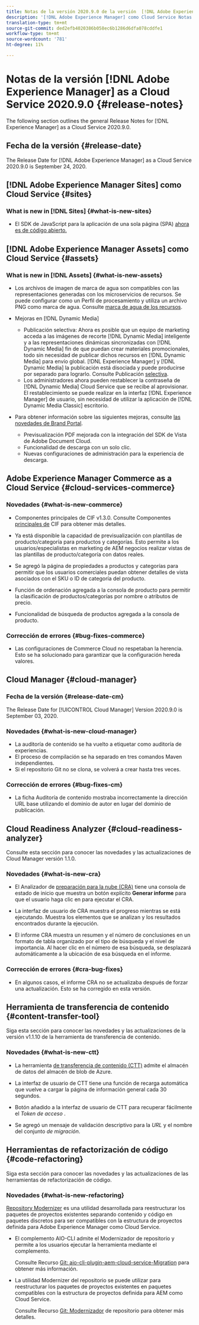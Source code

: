 ```yaml
---
title: Notas de la versión 2020.9.0 de la versión  [!DNL Adobe Experience Manager] as a Cloud Service.
description: '[!DNL Adobe Experience Manager] como Cloud Service Notas de la versión 2020.9.0.'
translation-type: tm+mt
source-git-commit: ded2efb4020386b058ec6b1286d6dfa078cddfe1
workflow-type: tm+mt
source-wordcount: '781'
ht-degree: 11%

---
```



# Notas de la versión [!DNL Adobe Experience Manager] as a Cloud Service 2020.9.0 {#release-notes}

The following section outlines the general Release Notes for [!DNL Experience Manager] as a Cloud Service 2020.9.0.

## Fecha de la versión {#release-date}

The Release Date for [!DNL Adobe Experience Manager] as a Cloud Service 2020.9.0 is September 24, 2020.

## [!DNL Adobe Experience Manager Sites] como Cloud Service {#sites}

### What is new in [!DNL Sites] {#what-is-new-sites}

* El SDK de JavaScript para la aplicación de una sola página (SPA) [ahora es de código abierto.](/help/implementing/developing/spa/reference-materials.md)

## [!DNL Adobe Experience Manager Assets] como Cloud Service {#assets}

### What is new in [!DNL Assets] {#what-is-new-assets}

* Los archivos de imagen de marca de agua son compatibles con las representaciones generadas con los microservicios de recursos. Se puede configurar como un Perfil de procesamiento y utiliza un archivo PNG como marca de agua. Consulte [marca de agua de los recursos](/help/assets/watermark-assets.md).

* Mejoras en [!DNL Dynamic Media]

   * Publicación selectiva: Ahora es posible que un equipo de marketing acceda a las imágenes de recorte [!DNL Dynamic Media] inteligente y a las representaciones dinámicas sincronizadas con [!DNL Dynamic Media] fin de que puedan crear materiales promocionales, todo sin necesidad de publicar dichos recursos en [!DNL Dynamic Media] para envío global. [!DNL Experience Manager] y [!DNL Dynamic Media] la publicación está disociada y puede producirse por separado para lograrlo. Consulte Publicación [selectiva](/help/assets/dynamic-media/selective-publishing.md).
   * Los administradores ahora pueden restablecer la contraseña de [!DNL Dynamic Media] Cloud Service que se recibe al aprovisionar. El restablecimiento se puede realizar en la interfaz [!DNL Experience Manager] de usuario, sin necesidad de utilizar la aplicación de [!DNL Dynamic Media Classic] escritorio.

* Para obtener información sobre las siguientes mejoras, consulte [las novedades de Brand Portal](https://docs.adobe.com/content/help/es-ES/experience-manager-brand-portal/using/introduction/whats-new.html).

   * Previsualización PDF mejorada con la integración del SDK de Vista de Adobe Document Cloud.
   * Funcionalidad de descarga con un solo clic.
   * Nuevas configuraciones de administración para la experiencia de descarga.

<!--
### Bugs Fixed {#bugs-fixed-assets}

TBD: list of Assets aaCS bugs that are fixed.
-->

## Adobe Experience Manager Commerce as a Cloud Service {#cloud-services-commerce}

### Novedades {#what-is-new-commerce}

* Componentes principales de CIF v1.3.0. Consulte Componentes [principales de](https://github.com/adobe/aem-core-cif-components/releases/tag/core-cif-components-reactor-1.3.0) CIF para obtener más detalles.

* Ya está disponible la capacidad de previsualización con plantillas de producto/categoría para productos y categorías. Esto permite a los usuarios/especialistas en marketing de AEM negocios realizar vistas de las plantillas de producto/categoría con datos reales.

* Se agregó la página de propiedades a productos y categorías para permitir que los usuarios comerciales puedan obtener detalles de vista asociados con el SKU o ID de categoría del producto.

* Función de ordenación agregada a la consola de producto para permitir la clasificación de productos/categorías por nombre o atributos de precio.

* Funcionalidad de búsqueda de productos agregada a la consola de producto.

### Corrección de errores {#bug-fixes-commerce}

* Las configuraciones de Commerce Cloud no respetaban la herencia. Esto se ha solucionado para garantizar que la configuración hereda valores.

## Cloud Manager {#cloud-manager}

### Fecha de la versión {#release-date-cm}

The Release Date for [!UICONTROL Cloud Manager] Version 2020.9.0 is September 03, 2020.

### Novedades {#what-is-new-cloud-manager}

* La auditoría de contenido se ha vuelto a etiquetar como auditoría de experiencias.
* El proceso de compilación se ha separado en tres comandos Maven independientes.
* Si el repositorio Git no se clona, se volverá a crear hasta tres veces.

### Corrección de errores {#bug-fixes-cm}

* La ficha Auditoría de contenido mostraba incorrectamente la dirección URL base utilizando el dominio de autor en lugar del dominio de publicación.

## Cloud Readiness Analyzer {#cloud-readiness-analyzer}

Consulte esta sección para conocer las novedades y las actualizaciones de Cloud Manager versión 1.1.0.

### Novedades {#what-is-new-cra}

* El Analizador de [preparación para la nube (CRA)](https://docs.adobe.com/content/help/en/experience-manager-cloud-service/moving/cloud-migration/cloud-readiness-analyzer/overview-cloud-readiness-analyzer.html) tiene una consola de estado de inicio que muestra un botón explícito **Generar informe** para que el usuario haga clic en para ejecutar el CRA.

* La interfaz de usuario de CRA muestra el progreso mientras se está ejecutando. Muestra los elementos que se analizan y los resultados encontrados durante la ejecución.

* El informe CRA muestra un resumen y el número de conclusiones en un formato de tabla organizado por el tipo de búsqueda y el nivel de importancia. Al hacer clic en el número de esa búsqueda, se desplazará automáticamente a la ubicación de esa búsqueda en el informe.

### Corrección de errores {#cra-bug-fixes}

* En algunos casos, el informe CRA no se actualizaba después de forzar una actualización. Esto se ha corregido en esta versión.

## Herramienta de transferencia de contenido {#content-transfer-tool}

Siga esta sección para conocer las novedades y las actualizaciones de la versión v1.1.10 de la herramienta de transferencia de contenido.

### Novedades {#what-is-new-ctt}

* La herramienta [de transferencia de contenido (CTT)](https://docs.adobe.com/content/help/en/experience-manager-cloud-service/moving/cloud-migration/content-transfer-tool/overview-content-transfer-tool.html) admite el almacén de datos del almacén de blob de Azure.

* La interfaz de usuario de CTT tiene una función de recarga automática que vuelve a cargar la página de información general cada 30 segundos.

* Botón añadido a la interfaz de usuario de CTT para recuperar fácilmente el *Token de acceso* .

* Se agregó un mensaje de validación descriptivo para la *URL* y el nombre del conjunto *de migración*.

## Herramientas de refactorización de código {#code-refactoring}

Siga esta sección para conocer las novedades y las actualizaciones de las herramientas de refactorización de código.

### Novedades {#what-is-new-refactoring}

[Repository Modernizer](/help/move-to-cloud-service/refactoring-tools/repo-modernizer.md) es una utilidad desarrollada para reestructurar los paquetes de proyectos existentes separando contenido y código en paquetes discretos para ser compatibles con la estructura de proyectos definida para Adobe Experience Manager como Cloud Service.

* El complemento AIO-CLI admite el Modernizador de repositorio y permite a los usuarios ejecutar la herramienta mediante el complemento.

   Consulte Recurso [Git: aio-cli-plugin-aem-cloud-service-Migration](https://github.com/adobe/aio-cli-plugin-aem-cloud-service-migration) para obtener más información.

* La utilidad Modernizer del repositorio se puede utilizar para reestructurar los paquetes de proyectos existentes en paquetes compatibles con la estructura de proyectos definida para AEM como Cloud Service.

   Consulte Recurso [Git: Modernizador](https://github.com/adobe/aem-cloud-service-source-migration/tree/master/packages/repository-modernizer) de repositorio para obtener más detalles.

